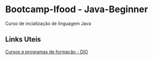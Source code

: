 # Bootcamp-Ifood - Java-Beginner
Curso de incialização de linguagem Java

## Links Uteis
[Cursos e programas de formação - DIO](https://www.dio.me)
